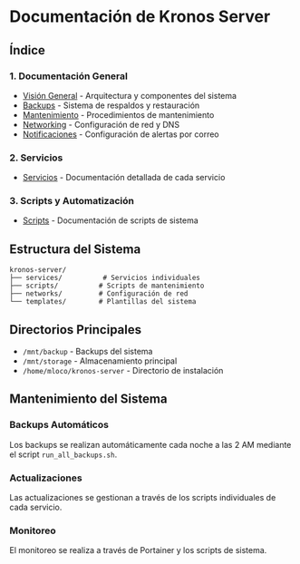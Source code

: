 # Documentación de Kronos Server

## Índice

### 1. Documentación General
- [Visión General](./overview.md) - Arquitectura y componentes del sistema
- [Backups](./backups.md) - Sistema de respaldos y restauración
- [Mantenimiento](./maintenance.md) - Procedimientos de mantenimiento
- [Networking](./networking.md) - Configuración de red y DNS
- [Notificaciones](./email-notifications.md) - Configuración de alertas por correo

### 2. Servicios
- [Servicios](./services/README.md) - Documentación detallada de cada servicio

### 3. Scripts y Automatización
- [Scripts](./scripts.md) - Documentación de scripts de sistema

## Estructura del Sistema

```
kronos-server/
├── services/          # Servicios individuales
├── scripts/          # Scripts de mantenimiento
├── networks/         # Configuración de red
└── templates/        # Plantillas del sistema
```

## Directorios Principales

- `/mnt/backup` - Backups del sistema
- `/mnt/storage` - Almacenamiento principal
- `/home/mloco/kronos-server` - Directorio de instalación

## Mantenimiento del Sistema

### Backups Automáticos
Los backups se realizan automáticamente cada noche a las 2 AM mediante el script `run_all_backups.sh`.

### Actualizaciones
Las actualizaciones se gestionan a través de los scripts individuales de cada servicio.

### Monitoreo
El monitoreo se realiza a través de Portainer y los scripts de sistema.